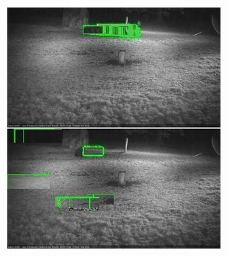 ![20201102-174539-175539](in2/20201102/20201102-174539-175539_0_.jpg)
![20201102-175546-180551](in2/20201102/20201102-175546-180551_0_.jpg)
